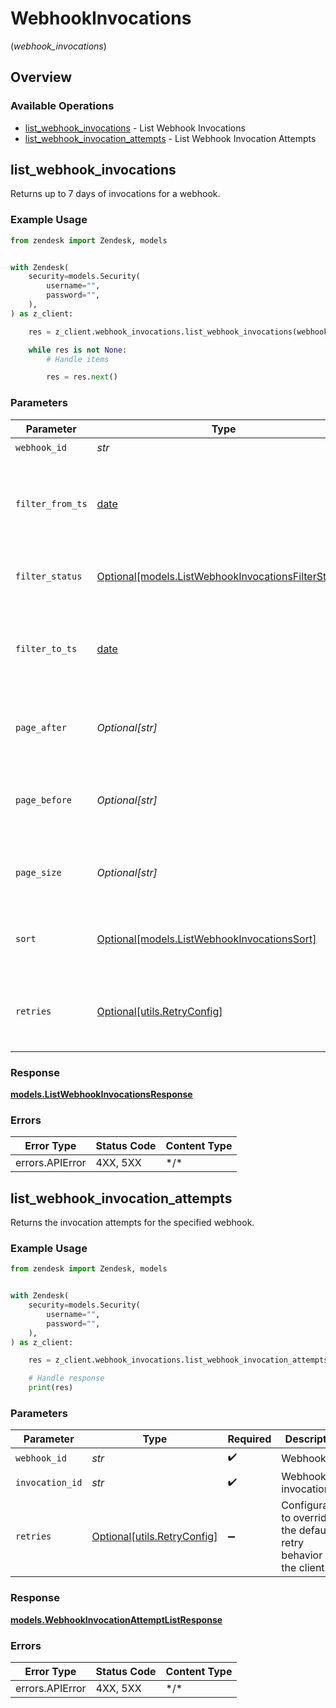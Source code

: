 # WebhookInvocations
(*webhook_invocations*)

## Overview

### Available Operations

* [list_webhook_invocations](#list_webhook_invocations) - List Webhook Invocations
* [list_webhook_invocation_attempts](#list_webhook_invocation_attempts) - List Webhook Invocation Attempts

## list_webhook_invocations

Returns up to 7 days of invocations for a webhook.

### Example Usage

```python
from zendesk import Zendesk, models


with Zendesk(
    security=models.Security(
        username="",
        password="",
    ),
) as z_client:

    res = z_client.webhook_invocations.list_webhook_invocations(webhook_id="<id>")

    while res is not None:
        # Handle items

        res = res.next()

```

### Parameters

| Parameter                                                                                                 | Type                                                                                                      | Required                                                                                                  | Description                                                                                               |
| --------------------------------------------------------------------------------------------------------- | --------------------------------------------------------------------------------------------------------- | --------------------------------------------------------------------------------------------------------- | --------------------------------------------------------------------------------------------------------- |
| `webhook_id`                                                                                              | *str*                                                                                                     | :heavy_check_mark:                                                                                        | Webhook id                                                                                                |
| `filter_from_ts`                                                                                          | [date](https://docs.python.org/3/library/datetime.html#date-objects)                                      | :heavy_minus_sign:                                                                                        | Filters invocations by from timestamp. Use ISO 8601 UTC format                                            |
| `filter_status`                                                                                           | [Optional[models.ListWebhookInvocationsFilterStatus]](../../models/listwebhookinvocationsfilterstatus.md) | :heavy_minus_sign:                                                                                        | Filters invocations by invocation status                                                                  |
| `filter_to_ts`                                                                                            | [date](https://docs.python.org/3/library/datetime.html#date-objects)                                      | :heavy_minus_sign:                                                                                        | Filters invocations by timestamp. Use ISO 8601 UTC format                                                 |
| `page_after`                                                                                              | *Optional[str]*                                                                                           | :heavy_minus_sign:                                                                                        | Includes the next page of invocations with defined size                                                   |
| `page_before`                                                                                             | *Optional[str]*                                                                                           | :heavy_minus_sign:                                                                                        | Includes the previous page of invocations with defined size                                               |
| `page_size`                                                                                               | *Optional[str]*                                                                                           | :heavy_minus_sign:                                                                                        | Defines a specific number of invocations per page                                                         |
| `sort`                                                                                                    | [Optional[models.ListWebhookInvocationsSort]](../../models/listwebhookinvocationssort.md)                 | :heavy_minus_sign:                                                                                        | Defines a invocation attribute to sort invocations                                                        |
| `retries`                                                                                                 | [Optional[utils.RetryConfig]](../../models/utils/retryconfig.md)                                          | :heavy_minus_sign:                                                                                        | Configuration to override the default retry behavior of the client.                                       |

### Response

**[models.ListWebhookInvocationsResponse](../../models/listwebhookinvocationsresponse.md)**

### Errors

| Error Type      | Status Code     | Content Type    |
| --------------- | --------------- | --------------- |
| errors.APIError | 4XX, 5XX        | \*/\*           |

## list_webhook_invocation_attempts

Returns the invocation attempts for the specified webhook.

### Example Usage

```python
from zendesk import Zendesk, models


with Zendesk(
    security=models.Security(
        username="",
        password="",
    ),
) as z_client:

    res = z_client.webhook_invocations.list_webhook_invocation_attempts(webhook_id="<id>", invocation_id="<id>")

    # Handle response
    print(res)

```

### Parameters

| Parameter                                                           | Type                                                                | Required                                                            | Description                                                         |
| ------------------------------------------------------------------- | ------------------------------------------------------------------- | ------------------------------------------------------------------- | ------------------------------------------------------------------- |
| `webhook_id`                                                        | *str*                                                               | :heavy_check_mark:                                                  | Webhook id                                                          |
| `invocation_id`                                                     | *str*                                                               | :heavy_check_mark:                                                  | Webhook invocation id                                               |
| `retries`                                                           | [Optional[utils.RetryConfig]](../../models/utils/retryconfig.md)    | :heavy_minus_sign:                                                  | Configuration to override the default retry behavior of the client. |

### Response

**[models.WebhookInvocationAttemptListResponse](../../models/webhookinvocationattemptlistresponse.md)**

### Errors

| Error Type      | Status Code     | Content Type    |
| --------------- | --------------- | --------------- |
| errors.APIError | 4XX, 5XX        | \*/\*           |